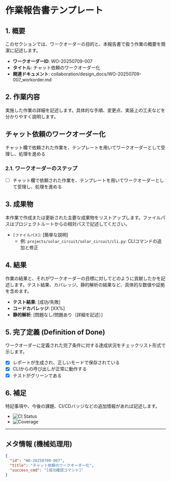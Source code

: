 <!-- TEMPLATE_START -->
# 作業報告書テンプレート

## 1. 概要

このセクションでは、ワークオーダーの目的と、本報告書で扱う作業の概要を簡潔に記述します。

- **ワークオーダーID**: WO-20250709-007
- **タイトル**: チャット依頼のワークオーダー化
- **関連ドキュメント**: collaboration/design_docs/WO-20250709-007_workorder.md

## 2. 作業内容

実施した作業の詳細を記述します。具体的な手順、変更点、実装上の工夫などを分かりやすく説明します。

## チャット依頼のワークオーダー化

チャット欄で依頼された作業を、テンプレートを用いてワークオーダーとして受理し、処理を進める

### 2.1. ワークオーダーのステップ

- [ ] チャット欄で依頼された作業を、テンプレートを用いてワークオーダーとして受理し、処理を進める

## 3. 成果物

本作業で作成または更新された主要な成果物をリストアップします。ファイルパスはプロジェクトルートからの相対パスで記述してください。

- `[ファイルパス]`: [簡単な説明]
  - 例: `projects/solar_circuit/solar_circuit/cli.py`: CLIコマンドの追加と修正

## 4. 結果

作業の結果と、それがワークオーダーの目標に対してどのように貢献したかを記述します。テスト結果、カバレッジ、静的解析の結果など、具体的な数値や証拠を含めます。

- **テスト結果**: [成功/失敗]
- **コードカバレッジ**: [XX%]
- **静的解析**: [問題なし/問題あり（詳細を記述）]

## 5. 完了定義 (Definition of Done)

ワークオーダーに定義された完了条件に対する達成状況をチェックリスト形式で示します。

- [x] レポートが生成され、正しいモードで保存されている
- [x] CLIからの呼び出しが正常に動作する
- [x] テストがグリーンである

## 6. 補足

特記事項や、今後の課題、CI/CDバッジなどの追加情報があれば記述します。

- ![CI Status](https://example.com/ci-badge.svg)
- ![Coverage](https://example.com/coverage-badge.svg)

---

## メタ情報 (機械処理用)

```json
{
  "id": "WO-20250709-007",
  "title": "チャット依頼のワークオーダー化",
  "success_cmd": "[成功確認コマンド]"
}
````

<!-- TEMPLATE_END -->